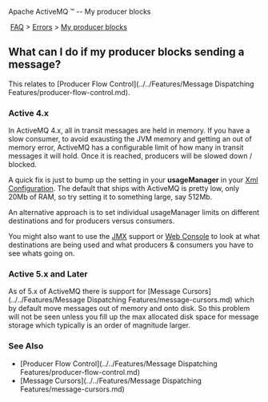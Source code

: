 Apache ActiveMQ ™ -- My producer blocks 

 [FAQ](/FAQ/index.md) > [Errors](../../FAQ/errors.md) > [My producer blocks](../../FAQ/Errors/my-producer-blocks.md)


What can I do if my producer blocks sending a message?
------------------------------------------------------

This relates to [Producer Flow Control](../../Features/Message Dispatching Features/producer-flow-control.md).

### Active 4.x

In ActiveMQ 4.x, all in transit messages are held in memory. If you have a slow consumer, to avoid exausting the JVM memory and getting an out of memory error, ActiveMQ has a configurable limit of how many in transit messages it will hold. Once it is reached, producers will be slowed down / blocked.

A quick fix is just to bump up the setting in your **usageManager** in your [Xml Configuration](xml-Community/FAQ/configuration.md). The default that ships with ActiveMQ is pretty low, only 20Mb of RAM, so try setting it to something large, say 512Mb.

An alternative approach is to set individual usageManager limits on different destinations and for producers versus consumers.

You might also want to use the [JMX](../../Features/jmx.md) support or [Web Console](../../Tools/web-console.md) to look at what destinations are being used and what producers & consumers you have to see whats going on.

### Active 5.x and Later

As of 5.x of ActiveMQ there is support for [Message Cursors](../../Features/Message Dispatching Features/message-cursors.md) which by default move messages out of memory and onto disk. So this problem will not be seen unless you fill up the max allocated disk space for message storage which typically is an order of magnitude larger.

### See Also

*   [Producer Flow Control](../../Features/Message Dispatching Features/producer-flow-control.md)
*   [Message Cursors](../../Features/Message Dispatching Features/message-cursors.md)

